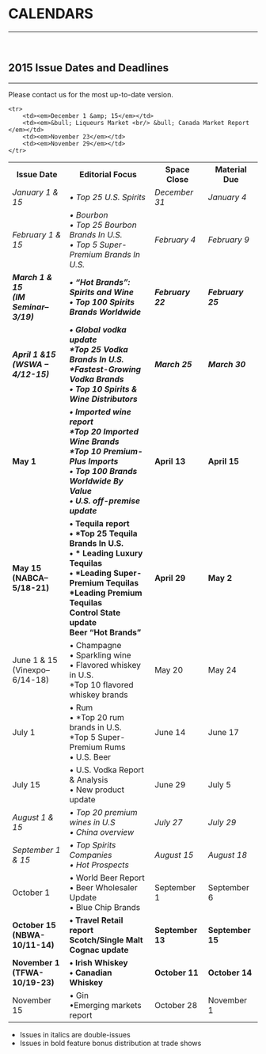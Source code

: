# CALENDARS
---

<br />

## 2015 Issue Dates and Deadlines
---

Please contact us for the most up-to-date version.

<table>
	<tr>
		<th>Issue Date</th>
		<th>Editorial Focus</th>
		<th>Space Close</th>
		<th>Material Due</th>
	</tr>
    <tr>
        <td><em>January 1 &amp; 15</em></td>
        <td><em>&bull; Top 25 U.S. Spirits </em></td>
        <td><em>December 31</em></td>
        <td><em>January 4</em></td>
    </tr>
    <tr>
        <td><em>February 1 &amp; 15</em></td>
        <td><em>&bull; Bourbon</em><br/><em>&bull; Top 25 Bourbon Brands In U.S.</em><br/><em>&bull; Top 5 Super-Premium Brands In U.S.</em></td>
        <td><em>February 4</em></td>
        <td><em>February 9</em></td>
    </tr>
    <tr>
        <td><em><strong>March 1 &amp; 15<br /><span>(IM Seminar–3/19)</span></strong></em></td>
        <td><em><strong>&bull; “Hot Brands”: Spirits and Wine<br />&bull; Top 100 Spirits Brands Worldwide</strong></em></td>
        <td><em><strong>February 22</strong></em></td>
        <td><em><strong>February 25</strong></em></td>
    </tr>
    <tr>
        <td><em><strong>April 1 &amp;15<br /><span>(WSWA – 4/12-15)</span></strong></em></td>
        <td><em><strong>&bull; Global vodka update<br/>*Top 25 Vodka Brands In U.S.<br/>*Fastest-Growing Vodka Brands<br />&bull; Top 10 Spirits &amp; Wine Distributors</strong></em></td>
        <td><em><strong>March 25</strong></em></td>
        <td><em><strong>March 30</strong></em></td>
    </tr>
    <tr>
        <td><strong>May 1</strong></td>
        <td><em><strong>&bull; Imported wine report<br/>*Top 20 Imported Wine Brands<br/>*Top 10 Premium-Plus Imports<br />&bull; Top 100 Brands Worldwide By Value<br/>&bull; U.S. off-premise update</strong></em></td>
        <td><strong>April 13</strong></td>
        <td><strong>April 15</strong></td>
    </tr>
    <tr>
        <td><strong>May 15<br /><span>(NABCA–5/18-21)</span></strong></td>
        <td><strong>&bull; Tequila report<br />&bull; *Top 25 Tequila Brands In U.S.<br />&bull; * Leading Luxury Tequilas<br />&bull; *Leading Super-Premium Tequilas<br/> *Leading Premium Tequilas<br/>Control State update<br/>Beer “Hot Brands”</strong></td>
        <td><strong>April 29</strong></td>
        <td><strong>May 2</strong></td>
    </tr>
    <tr>
        <td>June 1 &amp; 15<br />(Vinexpo–6/14-18)</td>
        <td>&bull; Champagne<br />&bull; Sparkling wine<br />&bull; Flavored whiskey in U.S.<br/>*Top 10 flavored whiskey brands</td>
        <td>May 20</td>
        <td>May 24</td>
    </tr>
    <tr>
        <td>July 1</td>
        <td>&bull; Rum<br/>&bull; *Top 20 rum brands in U.S.<br/>*Top 5 Super-Premium Rums<br/>&bull; U.S. Beer</td>
        <td>June 14</td>
        <td>June 17</td>
    </tr>
    <tr>
        <td>July 15</td>
        <td>&bull; U.S. Vodka Report &amp; Analysis<br />&bull; New product update</td>
        <td>June 29</td>
        <td>July 5</td>
    </tr>
    <tr>
        <td><em>August 1 &amp; 15</em></td>
        <td><em>&bull; Top 20 premium wines in U.S<br />&bull; China overview</em></td>
        <td><em>July 27</em></td>
        <td><em>July 29</em></td>
    </tr>
    <tr>
        <td><em>September 1 &amp; 15</em></td>
        <td><em>&bull; Top Spirits Companies<br />&bull; Hot Prospects</em></td>
        <td><em>August 15</em></td>
        <td><em>August 18</em></td>
    </tr>
    <tr>
        <td>October 1</td>
        <td>&bull; World Beer Report<br />&bull; Beer Wholesaler Update <br />&bull; Blue Chip Brands</td>
        <td>September 1</td>
        <td>September 6</td>
    </tr>
    <tr>
        <td><strong>October 15<br /><span>(NBWA-10/11-14)</span></strong></td>
        <td><strong>&bull; Travel Retail report<br/>Scotch/Single Malt <br/>Cognac update </strong></td>
        <td><strong>September 13</strong></td>
        <td><strong>September 15</strong></td>
    </tr>
    <tr>
        <td><strong>November 1<br /><span>(TFWA-10/19-23)</span></strong></td>
        <td><strong>&bull; Irish Whiskey<br/>&bull; Canadian Whiskey</strong></td>
        <td><strong>October 11</strong></td>
        <td><strong>October 14</strong></td>
    </tr>
    <tr>
        <td>November 15</td>
        <td>&bull; Gin<br/> &bull;Emerging markets report</td>
        <td>October 28</td>
        <td>November 1</td>
    </tr>

    <tr>
        <td><em>December 1 &amp; 15</em></td>
        <td><em>&bull; Liqueurs Market <br/> &bull; Canada Market Report </em></td>
        <td><em>November 23</em></td>
        <td><em>November 29</em></td>
    </tr>
</table>

- Issues in italics are double-issues
- Issues in bold feature bonus distribution at trade shows

